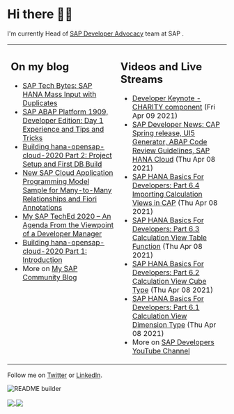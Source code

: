 
# Hi there 👋🏼

I'm currently Head of [SAP Developer Advocacy](https://developers.sap.com/) team at SAP .

<table><tr><td valign="top" width="50%">
 
## On my blog
- [SAP Tech Bytes: SAP HANA Mass Input with Duplicates](https://blogs.sap.com/?p=1300544) 
- [SAP ABAP Platform 1909, Developer Edition: Day 1 Experience and Tips and Tricks](https://blogs.sap.com/?p=1278655) 
- [Building hana-opensap-cloud-2020 Part 2: Project Setup and First DB Build](https://blogs.sap.com/?p=1258763) 
- [New SAP Cloud Application Programming Model Sample for Many-to-Many Relationships and Fiori Annotations](https://blogs.sap.com/?p=1244336) 
- [My SAP TechEd 2020 – An Agenda From the Viewpoint of a Developer Manager](https://blogs.sap.com/2020/11/13/my-sap-teched-2020-an-agenda-from-the-viewpoint-of-a-developer-manager/) 
- [Building hana-opensap-cloud-2020 Part 1: Introduction](https://blogs.sap.com/?p=1219900) 
- More on [My SAP Community Blog](https://people.sap.com/thomas.jung#content:blogposts)
</td>
  
<td valign="top" width="50%">
  
## Videos and Live Streams
- [Developer Keynote - CHARITY component](https://www.youtube.com/watch?v=Q98BvpH0cKc) (Fri Apr 09 2021)
- [SAP Developer News: CAP Spring release, UI5 Generator, ABAP Code Review Guidelines, SAP HANA Cloud](https://www.youtube.com/watch?v=xiLCye0YTt8) (Thu Apr 08 2021)
- [SAP HANA Basics For Developers: Part 6.4 Importing Calculation Views in CAP](https://www.youtube.com/watch?v=lfoIjuQOEJs) (Thu Apr 08 2021)
- [SAP HANA Basics For Developers: Part 6.3 Calculation View Table Function](https://www.youtube.com/watch?v=VhLyBeC3ILs) (Thu Apr 08 2021)
- [SAP HANA Basics For Developers: Part 6.2 Calculation View Cube Type](https://www.youtube.com/watch?v=YiJcMI23JXo) (Thu Apr 08 2021)
- [SAP HANA Basics For Developers: Part 6.1 Calculation View Dimension Type](https://www.youtube.com/watch?v=9MsviYMw5yA) (Thu Apr 08 2021)
- More on [SAP Developers YouTube Channel](https://www.youtube.com/channel/UCNfmelKDrvRmjYwSi9yvrMg)
</td></tr></table>

Follow me on [Twitter](https://twitter.com/thomas_jung) or [LinkedIn](https://www.linkedin.com/in/thomasjungsap/).

![README builder](https://github.com/jung-thomas/jung-thomas/workflows/README%20builder/badge.svg)

<a href="https://github.com/anuraghazra/github-readme-stats">
  <img align="center" src="https://github-readme-stats.vercel.app/api?username=jung-thomas&count_private=true&show_icons=true&theme=dark" />
</a>
<a href="https://github.com/anuraghazra/github-readme-stats">
  <img align="center" src="https://github-readme-stats.vercel.app/api/top-langs/?username=jung-thomas&show_icons=true&theme=dark" />
</a>

